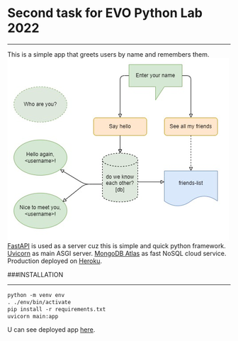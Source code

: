# Second task for EVO Python Lab 2022
***
This is a simple app that greets users by name and remembers them.
![](flow.jpg)
[FastAPI](https://fastapi.tiangolo.com/) is used as a server cuz this is simple and quick python framework.
[Uvicorn](https://www.uvicorn.org/) as main ASGI server.
[MongoDB Atlas](https://www.mongodb.com/atlas) as fast NoSQL cloud service.
Production deployed on [Heroku](https://heroku.com).


###INSTALLATION
___
    python -m venv env
    . ./env/bin/activate
    pip install -r requirements.txt
    uvicorn main:app

U can see deployed app [here](https://hello-my-friend.herokuapp.com/).